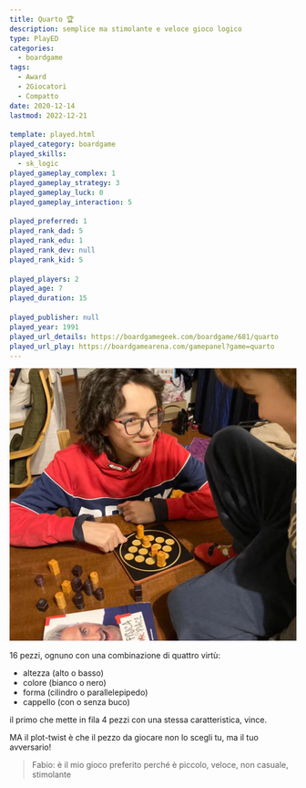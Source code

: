 ```yaml
---
title: Quarto 🏆
description: semplice ma stimolante e veloce gioco logico
type: PlayED
categories:
  - boardgame
tags:
  - Award
  - 2Giocatori
  - Compatto
date: 2020-12-14
lastmod: 2022-12-21

template: played.html
played_category: boardgame
played_skills:
  - sk_logic
played_gameplay_complex: 1
played_gameplay_strategy: 3
played_gameplay_luck: 0
played_gameplay_interaction: 5

played_preferred: 1
played_rank_dad: 5
played_rank_edu: 1
played_rank_dev: null
played_rank_kid: 5

played_players: 2
played_age: 7
played_duration: 15

played_publisher: null
played_year: 1991
played_url_details: https://boardgamegeek.com/boardgame/681/quarto
played_url_play: https://boardgamearena.com/gamepanel?game=quarto
---
```


![](../../assets/img/played/boardgame/quarto.webp)

16 pezzi, ognuno con una combinazione di quattro virtù:

- altezza (alto o basso)
- colore (bianco o nero)
- forma (cilindro o parallelepipedo)
- cappello (con o senza buco)

il primo che mette in fila 4 pezzi con una stessa caratteristica, vince.

MA il plot-twist è che il pezzo da giocare non lo scegli tu, ma il tuo avversario!

> Fabio: è il mio gioco preferito perché è piccolo, veloce, non casuale, stimolante

